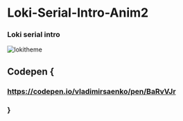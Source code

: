 # Loki-Serial-Intro-Anim2

### Loki serial intro

![lokitheme](https://user-images.githubusercontent.com/56477695/128856254-0cd9f29e-0976-4e72-964f-d416496584d6.gif)

## Codepen {

### https://codepen.io/vladimirsaenko/pen/BaRvVJr

### }
